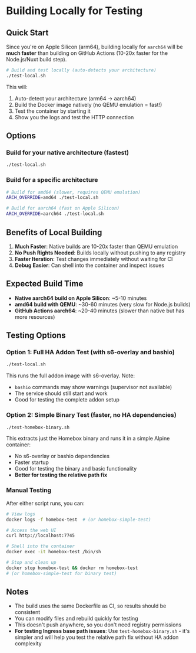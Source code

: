 # Building Locally for Testing

## Quick Start

Since you're on Apple Silicon (arm64), building locally for `aarch64` will be **much faster** than building on GitHub Actions (10-20x faster for the Node.js/Nuxt build step).

```bash
# Build and test locally (auto-detects your architecture)
./test-local.sh
```

This will:
1. Auto-detect your architecture (arm64 → aarch64)
2. Build the Docker image natively (no QEMU emulation = fast!)
3. Test the container by starting it
4. Show you the logs and test the HTTP connection

## Options

### Build for your native architecture (fastest)
```bash
./test-local.sh
```

### Build for a specific architecture
```bash
# Build for amd64 (slower, requires QEMU emulation)
ARCH_OVERRIDE=amd64 ./test-local.sh

# Build for aarch64 (fast on Apple Silicon)
ARCH_OVERRIDE=aarch64 ./test-local.sh
```

## Benefits of Local Building

1. **Much Faster**: Native builds are 10-20x faster than QEMU emulation
2. **No Push Rights Needed**: Builds locally without pushing to any registry
3. **Faster Iteration**: Test changes immediately without waiting for CI
4. **Debug Easier**: Can shell into the container and inspect issues

## Expected Build Time

- **Native aarch64 build on Apple Silicon**: ~5-10 minutes
- **amd64 build with QEMU**: ~30-60 minutes (very slow for Node.js builds)
- **GitHub Actions aarch64**: ~20-40 minutes (slower than native but has more resources)

## Testing Options

### Option 1: Full HA Addon Test (with s6-overlay and bashio)
```bash
./test-local.sh
```

This runs the full addon image with s6-overlay. Note:
- `bashio` commands may show warnings (supervisor not available)
- The service should still start and work
- Good for testing the complete addon setup

### Option 2: Simple Binary Test (faster, no HA dependencies)
```bash
./test-homebox-binary.sh
```

This extracts just the Homebox binary and runs it in a simple Alpine container:
- No s6-overlay or bashio dependencies
- Faster startup
- Good for testing the binary and basic functionality
- **Better for testing the relative path fix**

### Manual Testing

After either script runs, you can:

```bash
# View logs
docker logs -f homebox-test  # (or homebox-simple-test)

# Access the web UI
curl http://localhost:7745

# Shell into the container
docker exec -it homebox-test /bin/sh

# Stop and clean up
docker stop homebox-test && docker rm homebox-test
# (or homebox-simple-test for binary test)
```

## Notes

- The build uses the same Dockerfile as CI, so results should be consistent
- You can modify files and rebuild quickly for testing
- This doesn't push anywhere, so you don't need registry permissions
- **For testing Ingress base path issues**: Use `test-homebox-binary.sh` - it's simpler and will help you test the relative path fix without HA addon complexity

